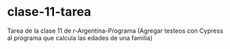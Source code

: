 # clase-11-tarea
 Tarea de la clase 11 de r-Argentina-Programa (Agregar testeos con Cypress al programa que calcula las edades de una familia)
